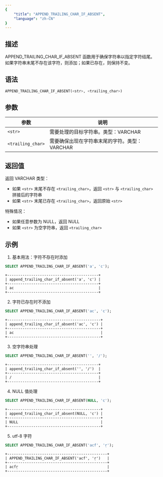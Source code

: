 ```yaml
---
{
    "title": "APPEND_TRAILING_CHAR_IF_ABSENT",
    "language": "zh-CN"
}
---
```


## 描述

APPEND_TRAILING_CHAR_IF_ABSENT 函数用于确保字符串以指定字符结尾。如果字符串末尾不存在该字符，则添加；如果已存在，则保持不变。

## 语法

```sql
APPEND_TRAILING_CHAR_IF_ABSENT(<str>, <trailing_char>)
```

## 参数

| 参数 | 说明 |
| ------------------ | ----------------------------------------- |
| `<str>` | 需要处理的目标字符串。类型：VARCHAR |
| `<trailing_char>` | 需要确保出现在字符串末尾的字符。类型：VARCHAR |

## 返回值

返回 VARCHAR 类型：
- 如果 `<str>` 末尾不存在 `<trailing_char>`，返回 `<str>` 与 `<trailing_char>` 拼接后的字符串
- 如果 `<str>` 末尾已存在 `<trailing_char>`，返回原始 `<str>`

特殊情况：
- 如果任意参数为 NULL，返回 NULL
- 如果 `<str>` 为空字符串，返回 `<trailing_char>`

## 示例

1. 基本用法：字符不存在时添加
```sql
SELECT APPEND_TRAILING_CHAR_IF_ABSENT('a', 'c');
```
```text
+------------------------------------------+
| append_trailing_char_if_absent('a', 'c') |
+------------------------------------------+
| ac                                       |
+------------------------------------------+
```

2. 字符已存在时不添加
```sql
SELECT APPEND_TRAILING_CHAR_IF_ABSENT('ac', 'c');
```
```text
+-------------------------------------------+
| append_trailing_char_if_absent('ac', 'c') |
+-------------------------------------------+
| ac                                        |
+-------------------------------------------+
```

3. 空字符串处理
```sql
SELECT APPEND_TRAILING_CHAR_IF_ABSENT('', '/');
```
```text
+------------------------------------------+
| append_trailing_char_if_absent('', '/')  |
+------------------------------------------+
| /                                        |
+------------------------------------------+
```

4. NULL 值处理
```sql
SELECT APPEND_TRAILING_CHAR_IF_ABSENT(NULL, 'c');
```
```text
+-------------------------------------------+
| append_trailing_char_if_absent(NULL, 'c') |
+-------------------------------------------+
| NULL                                      |
+-------------------------------------------+
```

5. utf-8 字符
```sql
SELECT APPEND_TRAILING_CHAR_IF_ABSENT('acf', 'ṛ');
```
```text
+----------------------------------------------+
| APPEND_TRAILING_CHAR_IF_ABSENT('acf', 'ṛ')   |
+----------------------------------------------+
| acfṛ                                         |
+----------------------------------------------+
```